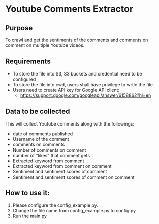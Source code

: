 # Youtube Comments Extractor
## Purpose
To crawl and get the sentiments of the comments and comments on comment on multiple Youtube videos.

## Requirements
- To store the file into S3, S3 buckets and credential need to be configured
- To store the file into cwd, users shall have privilege to wrtie the file.
- Users need to create API key for Google API client:
  - https://support.google.com/googleapi/answer/6158862?hl=en
  
## Data to be collected
This will collect Youtube comments along with the followings:
   - date of comments published
   - Username of the comment
   - comments on comments
   - Number of comments on comment
   - number of "likes" that comment gets
   - Extracted keyword from comment
   - Extracted keyword from comment on comment
   - Sentiment and sentiment scores of comment
   - Sentiment and sentiment scores of comment on comment

## How to use it:
1. Please configure the config_example py.
2. Change the file name from config_example.py to config.py 
3. Run the main.py